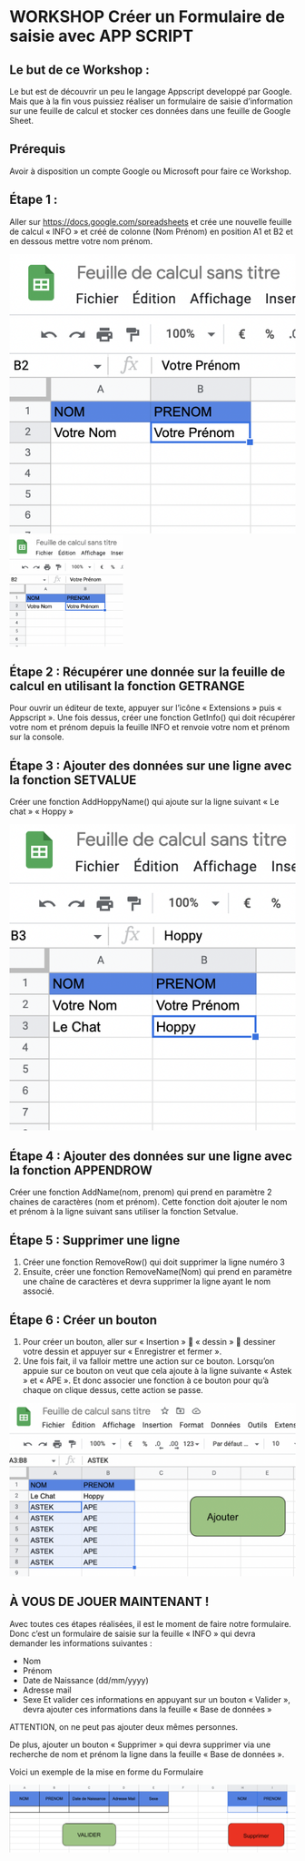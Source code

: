 # WORKSHOP Créer un Formulaire de saisie avec APP SCRIPT

## Le but de ce Workshop :

Le but est de découvrir un peu le langage Appscript developpé par Google. Mais que à la fin vous puissiez réaliser un formulaire de saisie d’information sur une feuille de calcul et stocker ces données dans une feuille de Google Sheet.

## Prérequis 
Avoir à disposition un compte Google ou Microsoft pour faire ce Workshop.


## Étape 1 :

Aller sur https://docs.google.com/spreadsheets et crée une nouvelle feuille de calcul « INFO » et créé de colonne (Nom Prénom) en position A1 et B2 et en dessous mettre votre nom prénom.

![alt text](https://github.com/kvn703/WORKSHOP_FORMULAIRE_HUB/blob/main/ETAPE%201.png)
<img src="https://github.com/kvn703/WORKSHOP_FORMULAIRE_HUB/blob/main/ETAPE%201.png" width="200"/>
 

## Étape 2 : Récupérer une donnée sur la feuille de calcul en utilisant la fonction GETRANGE

Pour ouvrir un éditeur de texte, appuyer sur l’icône « Extensions » puis « Appscript ».
Une fois dessus, créer une fonction GetInfo() qui doit récupérer votre nom et prénom depuis la feuille INFO et renvoie votre nom et prénom sur la console.


## Étape 3 : Ajouter des données sur une ligne avec la fonction SETVALUE

Créer une fonction AddHoppyName() qui ajoute sur la ligne suivant « Le chat » « Hoppy »

![alt text](https://github.com/kvn703/WORKSHOP_FORMULAIRE_HUB/blob/main/ETAPE%203.png)

## Étape 4 : Ajouter des données sur une ligne avec la fonction APPENDROW

Créer une fonction AddName(nom, prenom) qui prend en paramètre 2 chaines de caractères (nom et prénom). Cette fonction doit ajouter le nom et prénom à la ligne suivant sans utiliser la fonction Setvalue.

## Étape 5 : Supprimer une ligne

1.	Créer une fonction RemoveRow() qui doit supprimer la ligne numéro 3
2.	Ensuite, créer une fonction RemoveName(Nom) qui prend en paramètre une chaîne de caractères et devra supprimer la ligne ayant le nom associé.




## Étape 6 : Créer un bouton

1.	Pour créer un bouton, aller sur « Insertion »  « dessin »  dessiner votre dessin et appuyer sur « Enregistrer et fermer ».
2.	Une fois fait, il va falloir mettre une action sur ce bouton. Lorsqu’on appuie sur ce bouton on veut que cela ajoute à la ligne suivante « Astek » et « APE ». Et donc associer une fonction à ce bouton pour qu’à chaque on clique dessus, cette action se passe.

![alt text](https://github.com/kvn703/WORKSHOP_FORMULAIRE_HUB/blob/main/ETAPE%206.png)


## À VOUS DE JOUER MAINTENANT !

Avec toutes ces étapes réalisées, il est le moment de faire notre formulaire.
Donc c’est un formulaire de saisie sur la feuille « INFO » qui devra demander les informations suivantes :
-	Nom
-	Prénom
-	Date de Naissance (dd/mm/yyyy)
-	Adresse mail
-	Sexe
Et valider ces informations en appuyant sur un bouton « Valider », devra ajouter ces informations dans la feuille « Base de données »

ATTENTION, on ne peut pas ajouter deux mêmes personnes. 

De plus, ajouter un bouton « Supprimer » qui devra supprimer via une recherche de nom et prénom la ligne dans la feuille « Base de données ». 

Voici un exemple de la mise en forme du Formulaire

![alt text](https://github.com/kvn703/WORKSHOP_FORMULAIRE_HUB/blob/main/EXEMPLE.png)
